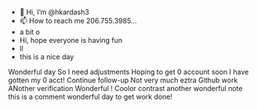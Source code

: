 - 👋 Hi, I’m @hkardash3
- 📫 How to reach me 206.755.3985...
- a bit o
- Hi, hope everyone is having fun
- ll
- this is a nice day
<!---
hkardash3/hkardash3 is a ✨ special ✨ repository because its `README.md` (this file) appears on your GitHub profile.
You can click the Preview link to take a look at your changes.
--->
Wonderful day
So I need adjustments
Hoping to get 0 account soon
I have gotten my 0 acct!
Continue follow-up
Not very much eztra Github work
ANother verification
Wonderful !
Coolor contrast
another wonderful note
this is a comment
wonderful day to get work done!
